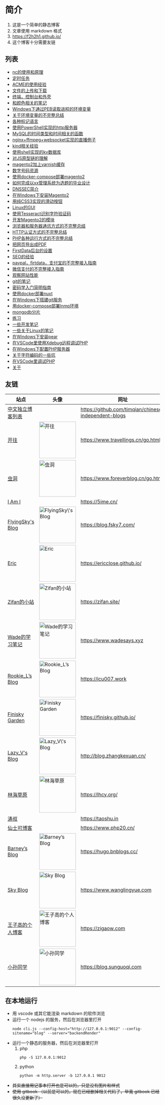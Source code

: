 简介
================================

1. 这是一个简单的静态博客
2. 文章使用 markdown 格式
3. https://f2h2h1.github.io/
4. 这个博客十分需要友链

## 列表

<!-- articleList -->
- [nc的使用和原理](/article/nc的使用和原理.md)
- [定时任务](/article/定时任务.md)
- [ACME的使用经验](/article/ACME的使用经验.md)
- [文件的上传和下载](/article/文件的上传和下载.md)
- [终端，控制台和外壳](/article/终端，控制台和外壳.md)
- [和颜色相关的笔记](/article/和颜色相关的笔记.md)
- [Windows下通过PEB读取进程的环境变量](/article/Windows下通过PEB读取进程的环境变量.md)
- [关于环境变量的不完整总结](/article/关于环境变量的不完整总结.md)
- [各种标记语言](/article/各种标记语言.md)
- [使用PowerShell实现的http服务器](/article/使用PowerShell实现的http服务器.md)
- [MySQL的时间类型和时间相关的函数](/article/MySQL的时间类型和时间相关的函数.md)
- [nginx+ffmpeg+websocket实现的直播例子](/article/nginx+ffmpeg+websocket实现的直播例子.md)
- [kind相关经验](/article/kind相关经验.md)
- [使用shell实现的kv数据库](/article/使用shell实现的kv数据库.md)
- [对JS原型链的理解](/article/对JS原型链的理解.md)
- [magento2加上varnish缓存](/article/magento2加上varnish缓存.md)
- [数字号码资源](/article/数字号码资源.md)
- [使用docker-compose部署magento2](/article/使用docker-compose部署magento2.md)
- [如何完成以xx管理系统为选题的毕业设计](/article/如何完成以xx管理系统为选题的毕业设计.md)
- [DNSSEC简介](/article/DNSSEC简介.md)
- [在Windows下安装Magento2](/article/在Windows下安装Magento2.md)
- [用纯CSS3实现的滑动按钮](/article/用纯CSS3实现的滑动按钮.md)
- [Linux的GUI](/article/Linux的GUI.md)
- [使用Tesseract识别字符验证码](/article/使用Tesseract识别字符验证码.md)
- [开发Magento2的模块](/article/开发Magento2的模块.md)
- [浏览器和服务器通讯方式的不完整总结](/article/浏览器和服务器通讯方式的不完整总结.md)
- [HTTP认证方式的不完整总结](/article/HTTP认证方式的不完整总结.md)
- [PHP各种运行方式的不完整总结](/article/PHP各种运行方式的不完整总结.md)
- [把网页导出成PDF](/article/把网页导出成PDF.md)
- [FirstData后台的设置](/article/FirstData后台的设置.md)
- [SEO的经验](/article/SEO的经验.md)
- [paypal，firtdata，支付宝的不完整接入指南](/article/paypal，firtdata，支付宝的不完整接入指南.md)
- [微信支付的不完整接入指南](/article/微信支付的不完整接入指南.md)
- [观察网站性能](/article/观察网站性能.md)
- [git的笔记](/article/git的笔记.md)
- [密码学入门简明指南](/article/密码学入门简明指南.md)
- [使用docker部署nuxt](/article/使用docker部署nuxt.md)
- [在Windows下搭建git服务](/article/在Windows下搭建git服务.md)
- [用docker-compose部署lnmp环境](/article/用docker-compose部署lnmp环境.md)
- [mongodb分片](/article/mongodb分片.md)
- [练习](/article/练习.md)
- [一些开发笔记](/article/一些开发笔记.md)
- [一些关于Linux的笔记](/article/一些关于Linux的笔记.md)
- [在Windows下安装pear](/article/在Windows下安装pear.md)
- [在VSCode里使用Xdebug远程调试PHP](/article/在VSCode里使用Xdebug远程调试PHP.md)
- [在Windows下配置PHP服务器](/article/在Windows下配置PHP服务器.md)
- [关于字符编码的一些坑](/article/关于字符编码的一些坑.md)
- [在VSCode里调试PHP](/article/在VSCode里调试PHP.md)
- [关于](/article/关于.md)
<!-- articleList -->

## 友链

<!-- exchangeList -->
|站点|头像|网址|描述|
|-|-|-|-|
|[中文独立博客列表](https://github.com/timqian/chinese-independent-blogs)||https://github.com/timqian/chinese-independent-blogs||
|[开往](https://www.travellings.cn/go.html)|<img alt="开往" src="https://www.travellings.cn/assets/logo.svg" width="119" />|https://www.travellings.cn/go.html|开往-友链接力|
|[虫洞](https://www.foreverblog.cn/go.html)|<img alt="虫洞" src="https://img.foreverblog.cn/logo_en_default.png" width="119" />|https://www.foreverblog.cn/go.html|穿梭虫洞-随机访问十年之约友链博客|
|[I Am I](https://5ime.cn/)||https://5ime.cn/||
|[FlyingSky's Blog](https://blog.fsky7.com/)|<img alt="FlyingSky\'s Blog" src="https://static.fsky7.com/images/9c1d35960f638f3f34fcae0c2d8e9da1.jpg" width="119" />|https://blog.fsky7.com/|回忆化成一场长的梦。|
|[Eric](https://ericclose.github.io/)|<img alt="Eric" src="https://cdn.jsdelivr.net/gh/ericclose/cdn-assets/img/avatar.jpeg" width="119" />|https://ericclose.github.io/|To be completed...|
|[Zifan的小站](https://zifan.site/)|<img alt="Zifan的小站" src="https://zifan.site/img/py.PNG" width="119" />|https://zifan.site/|个人编程技术学习与分享|
|[Wade的学习笔记](https://www.wadesays.xyz)|<img alt="Wade的学习笔记" src="https://www.wadesays.xyz/wp-content/uploads/avatar.png" width="119" />|https://www.wadesays.xyz|什么都不会的初始化站长，分享一些学习到的技能。|
|[Rookie_L’s Blog](https://icu007.work)|<img alt="Rookie_L’s Blog" src="https://icu007.work/wp-content/uploads/2022/03/head-1.jpeg" width="119" />|https://icu007.work|记录我的日常生活&学习笔记|
|[Finisky Garden](https://finisky.github.io/)|<img alt="Finisky Garden" src="https://finisky.github.io/images/avatar.png" width="119" />|https://finisky.github.io/|Easy doesn’t enter into grown-up life.|
|[Lazy_V's Blog](http://blog.zhangkexuan.cn/)|<img alt="Lazy_V\'s Blog" src="http://blog.zhangkexuan.cn/favicon.png" width="119" />|http://blog.zhangkexuan.cn/|TALK IS CHEAP, SHOW ME THE CODE.|
|[林海草原](https://lhcy.org/)|<img alt="林海草原" src="https://gravatar.loli.net/avatar/8391fb097fff7eec5ff0a8877b94967b" width="119" />|https://lhcy.org/|愿我经历的苦难你不要经历，愿我已有的幸福你触手可及|
|[涛叔](https://taoshu.in)||https://taoshu.in||
|[仙士可博客](https://www.php20.cn/)||https://www.php20.cn/||
|[Barney’s Blog](https://hugo.bnblogs.cc/)|<img alt="Barney’s Blog" src="https://hugo.bnblogs.cc/images/img/20220215001349.png" width="119" />|https://hugo.bnblogs.cc/|All the truth is simple|
|[Sky Blog](https://www.wanglingyue.com)|<img alt="Sky Blog" src="https://cdn.wanglingyue.com/me-1.jpg" width="119" />|https://www.wanglingyue.com|Sky Blog，技术博客|
|[王子高的个人博客](https://zigaow.com)|<img alt="王子高的个人博客" src="https://zigao.wang/photo.png" width="119" />|https://zigaow.com|与时俱进，创未来。|
|[小孙同学](https://blog.sunguoqi.com)|<img alt="小孙同学" src="https://blog.sunguoqi.com/images/avatar.jpg" width="119" />|https://blog.sunguoqi.com|路虽远行则将至，事虽难做则必成！|
<!-- exchangeList -->

<!--
曾经添加过友链的
https://funix.cn/
https://qq52o.me/
https://www.emin.ink/
https://blog.imyan.ren/
https://tumutanzi.com/
https://blog.ihomura.cn/
https://blog.roco.work/
https://www.liuxinggang.com/
-->

## 在本地运行

- 用 vscode 或其它能渲染 markdown 的软件浏览
- 运行一个 nodejs 的服务，然后在浏览器里打开
    ```
    node cli.js --config-host="http://127.0.0.1:9012" --config-sitename="blog" --server="backendRender"
    ```
- 运行一个静态的服务器，然后在浏览器里打开
    1. php
        ```
        php -S 127.0.0.1:9012
        ```
    1. python
        ```
        python -m http.server -b 127.0.0.1 9012
        ```
- ~~其实直接用记事本打开也是可以的，只是没有图片和样式~~
- ~~使用 gitbook （以前是可以的，现在已经删掉相关代码了，毕竟 gitbook 已经很久没更新了）~~
